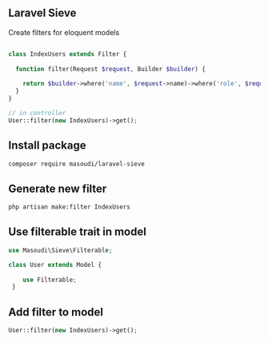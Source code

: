 ## Laravel Sieve

Create filters for eloquent models

```php

class IndexUsers extends Filter {
  
  function filter(Request $request, Builder $builder) {
  
    return $builder->where('name', $request->name)->where('role', $request->role);
  }
}

// in controller
User::filter(new IndexUsers)->get();

```

## Install package
```bash
composer require masoudi/laravel-sieve
```

## Generate new filter
```bash
php artisan make:filter IndexUsers
```

## Use filterable trait in model
```php
use Masoudi\Sieve\Filterable;

class User extends Model { 
    
    use Filterable;
 }
```
## Add filter to model
```php
User::filter(new IndexUsers)->get();
```
